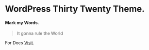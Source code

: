 # WordPress Thirty Twenty Theme.

#### Mark my Words.
> It gonna rule the World

For Docs [Visit](http://laranz.github.io/WordPress-Starter-Theme "Docs").
